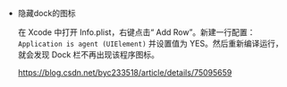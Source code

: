 - 隐藏dock的图标

  在 Xcode 中打开 Info.plist，右键点击“ Add Row”。新建一行配置：`Application is agent (UIElement)` 并设置值为 YES。然后重新编译运行，就会发现 Dock 栏不再出现该程序图标。

  https://blog.csdn.net/byc233518/article/details/75095659